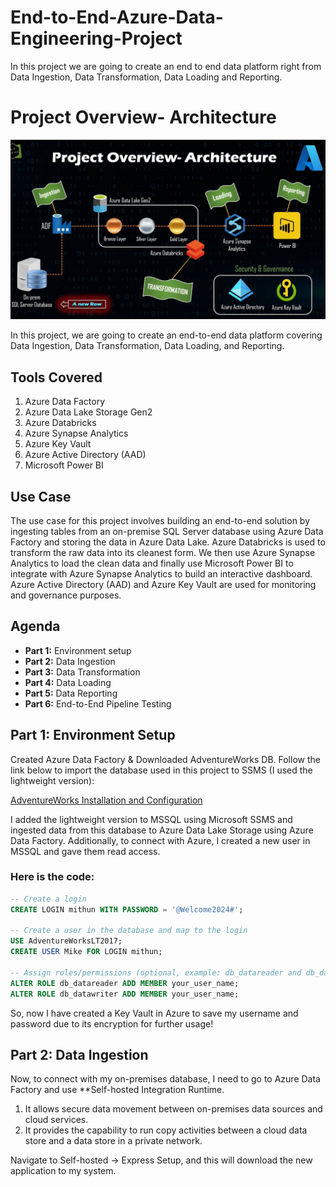 # End-to-End-Azure-Data-Engineering-Project
In this project we are going to create an end to end data platform right from Data Ingestion, Data Transformation, Data Loading and Reporting. 


# Project Overview- Architecture

![Project Architecture](https://github.com/MithunDataPro/End-to-End-Azure-Data-Engineering-Project/blob/main/Data%20Engineering%20End%20to%20End%20Project%20Architecture.png)

In this project, we are going to create an end-to-end data platform covering Data Ingestion, Data Transformation, Data Loading, and Reporting. 

## Tools Covered
1. Azure Data Factory
2. Azure Data Lake Storage Gen2
3. Azure Databricks
4. Azure Synapse Analytics
5. Azure Key Vault
6. Azure Active Directory (AAD)
7. Microsoft Power BI

## Use Case
The use case for this project involves building an end-to-end solution by ingesting tables from an on-premise SQL Server database using Azure Data Factory and storing the data in Azure Data Lake. Azure Databricks is used to transform the raw data into its cleanest form. We then use Azure Synapse Analytics to load the clean data and finally use Microsoft Power BI to integrate with Azure Synapse Analytics to build an interactive dashboard. Azure Active Directory (AAD) and Azure Key Vault are used for monitoring and governance purposes.

## Agenda
- **Part 1:** Environment setup
- **Part 2:** Data Ingestion
- **Part 3:** Data Transformation
- **Part 4:** Data Loading
- **Part 5:** Data Reporting
- **Part 6:** End-to-End Pipeline Testing


## Part 1: Environment Setup

Created Azure Data Factory & Downloaded AdventureWorks DB. Follow the link below to import the database used in this project to SSMS (I used the lightweight version):

[AdventureWorks Installation and Configuration](https://learn.microsoft.com/en-us/sql/samples/adventureworks-install-configure?view=sql-server-ver16&tabs=ssms)

I added the lightweight version to MSSQL using Microsoft SSMS and ingested data from this database to Azure Data Lake Storage using Azure Data Factory. Additionally, to connect with Azure, I created a new user in MSSQL and gave them read access.

### Here is the code:

```sql
-- Create a login
CREATE LOGIN mithun WITH PASSWORD = '@Welcome2024#';

-- Create a user in the database and map to the login
USE AdventureWorksLT2017;
CREATE USER Mike FOR LOGIN mithun;

-- Assign roles/permissions (optional, example: db_datareader and db_datawriter)
ALTER ROLE db_datareader ADD MEMBER your_user_name;
ALTER ROLE db_datawriter ADD MEMBER your_user_name;
```
So, now I have created a Key Vault in Azure to save my username and password due to its encryption for further usage!


## Part 2: Data Ingestion
Now, to connect with my on-premises database, I need to go to Azure Data Factory and use **Self-hosted Integration Runtime.

1. It allows secure data movement between on-premises data sources and cloud services.
2. It provides the capability to run copy activities between a cloud data store and a data store in a private network.

Navigate to Self-hosted -> Express Setup, and this will download the new application to my system.
